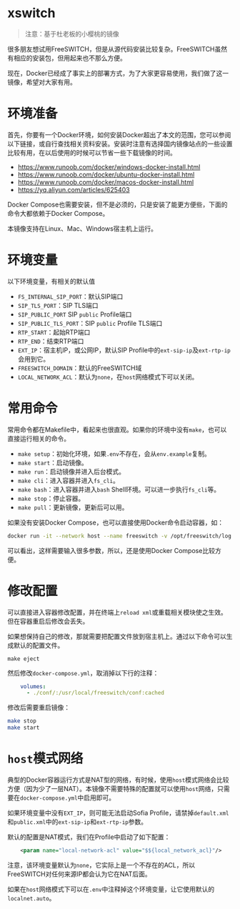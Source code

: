 # xswitch

> 注意：基于杜老板的小樱桃的镜像

很多朋友想试用FreeSWITCH，但是从源代码安装比较复杂。FreeSWITCH虽然有相应的安装包，但用起来也不那么方便。

现在，Docker已经成了事实上的部署方式，为了大家更容易使用，我们做了这一镜像，希望对大家有用。

# 环境准备

首先，你要有一个Docker环境，如何安装Docker超出了本文的范围，您可以参阅以下链接，或自行查找相关资料安装。安装时注意有选择国内镜像站点的一些设置比较有用，在以后使用的时候可以节省一些下载镜像的时间。

* https://www.runoob.com/docker/windows-docker-install.html
* https://www.runoob.com/docker/ubuntu-docker-install.html
* https://www.runoob.com/docker/macos-docker-install.html
* https://yq.aliyun.com/articles/625403

Docker Compose也需要安装，但不是必须的，只是安装了能更方便些，下面的命令大都依赖于Docker Compose。

本镜像支持在Linux、Mac、Windows宿主机上运行。

# 环境变量

以下环境变量，有相关的默认值

* `FS_INTERNAL_SIP_PORT`：默认SIP端口
* `SIP_TLS_PORT`：SIP TLS端口
* `SIP_PUBLIC_PORT` SIP `public` Profile端口
* `SIP_PUBLIC_TLS_PORT`：SIP `public` Profile TLS端口
* `RTP_START`：起始RTP端口
* `RTP_END`：结束RTP端口
* `EXT_IP`：宿主机IP，或公网IP，默认SIP Profile中的`ext-sip-ip`及`ext-rtp-ip`会用到它。
* `FREESWITCH_DOMAIN`：默认的FreeSWITCH域
* `LOCAL_NETWORK_ACL`：默认为`none`，在`host`网络模式下可以关闭。

# 常用命令

常用命令都在Makefile中，看起来也很直观。如果你的环境中没有`make`，也可以直接运行相关的命令。

* `make setup`：初始化环境，如果`.env`不存在，会从`env.example`复制。
* `make start`：启动镜像。
* `make run`：启动镜像并进入后台模式。
* `make cli`：进入容器并进入`fs_cli`。
* `make bash`：进入容器并进入`bash` Shell环境。可以进一步执行`fs_cli`等。
* `make stop`：停止容器。
* `make pull`：更新镜像，更新后可以用。

如果没有安装Docker Compose，也可以直接使用Docker命令启动容器，如：

```bash
docker run -it --network host --name freeswitch -v /opt/freeswitch/log:/usr/local/freeswitch/log /etc/localtime:/etc/localtime:ro /opt/freeswitch/conf:/usr/local/freeswitch/conf -d freeswitch-1.10.7
```

可以看出，这样需要输入很多参数，所以，还是使用Docker Compose比较方便。

# 修改配置

可以直接进入容器修改配置，并在终端上`reload xml`或重载相关模块使之生效。但在容器重启后修改会丢失。

如果想保持自己的修改，那就需要把配置文件放到宿主机上。通过以下命令可以生成默认的配置文件。

`make eject`

然后修改`docker-compose.yml`，取消掉以下行的注释：

```yaml
    volumes:
      - ./conf/:/usr/local/freeswitch/conf:cached
```

修改后需要重启镜像：

```bash
make stop
make start
```


# `host`模式网络

典型的Docker容器运行方式是NAT型的网络，有时候，使用`host`模式网络会比较方便（因为少了一层NAT）。本镜像不需要特殊的配置就可以使用`host`网络，只需要在`docker-compose.yml`中启用即可。

如果环境变量中没有`EXT_IP`，则可能无法启动Sofia Profile，请禁掉`default.xml`和`public.xml`中的`ext-sip-ip`和`ext-rtp-ip`参数。

默认的配置是NAT模式，我们在Profile中启动了如下配置：

```xml
    <param name="local-network-acl" value="$${local_network_acl}"/>
```

注意，该环境变量默认为`none`，它实际上是一个不存在的ACL，所以FreeSWITCH对任何来源IP都会认为它在NAT后面。

如果在`host`网络模式下可以在`.env`中注释掉这个环境变量，让它使用默认的`localnet.auto`。
